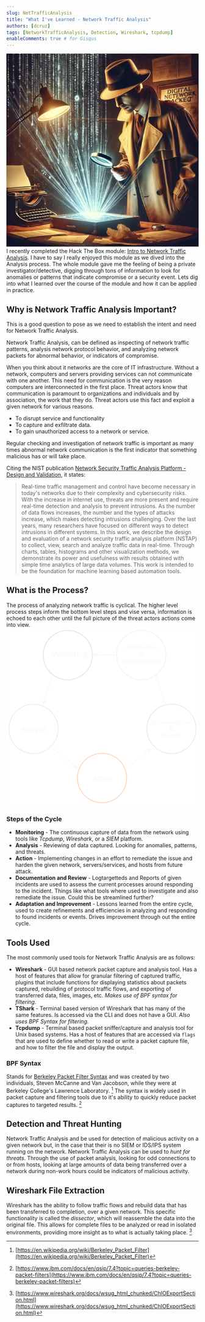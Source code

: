 ```yaml
---
slug: NetTrafficAnalysis
title: "What I've Learned - Network Traffic Analysis"
authors: [dcruz]
tags: [NetworkTrafficAnalysis, Detection, Wireshark, tcpdump]
enableComments: true # for Gisqus
---
```


![Network Traffic Detective](img/Net%20Traffic%20Detective.png)
I recently completed the Hack The Box module: [Intro to Network Traffic Analysis](https://academy.hackthebox.com/achievement/379578/229). I have to say I really enjoyed this module as we dived into the Analysis process. The whole module gave me the feeling of being a private investigator/detective, digging through tons of information to look for anomalies or patterns that indicate compromise or a security event. Lets dig into what I learned over the course of the module and how it can be applied in practice.

<!-- truncate -->

## Why is Network Traffic Analysis Important?

This is a good question to pose as we need to establish the intent and need for Network Traffic Analysis.

Network Traffic Analysis, can be defined as inspecting of network traffic patterns, analysis network protocol behavior, and analyzing network packets for abnormal behavior, or indicators of compromise.

When you think about it networks are the core of IT infrastructure. Without a network, computers and servers providing services can not communicate with one another. This need for communication is the very reason computers are interconnected in the first place. Threat actors know that communication is paramount to organizations and individuals and by association, the work that they do. Threat actors use this fact and exploit a given network for various reasons.

- To disrupt service and functionality
- To capture and exfiltrate data.
- To gain unauthorized access to a network or service.

Regular checking and investigation of network traffic is important as many times abnormal network communication is the first indicator that something malicious has or will take place.

Citing the NIST publication [Network Security Traffic Analysis Platform - Design and Validation](https://www.nist.gov/publications/network-security-traffic-analysis-platform-design-and-validation), it states:
> Real-time traffic management and control have become necessary in today's networks due to their complexity and cybersecurity risks. With the increase in internet use, threats are more present and require real-time detection and analysis to prevent intrusions. As the number of data flows increases, the number and the types of attacks increase, which makes detecting intrusions challenging. Over the last years, many researchers have focused on different ways to detect intrusions in different systems. In this work, we describe the design and evaluation of a network security traffic analysis platform (NSTAP) to collect, view, search and analyze traffic data in real-time. Through charts, tables, histograms and other visualization methods, we demonstrate its power and usefulness with results obtained with simple time analytics of large data volumes. This work is intended to be the foundation for machine learning based automation tools.

## What is the Process?

The process of analyzing network traffic is cyclical. The higher level process steps inform the bottom level steps and vise versa, information is echoed to each other until the full picture of the threat actors actions come into view.
![NTA Process](img/Network%20Traffic%20Analysis%20Process.svg)

### Steps of the Cycle

- **Monitoring** - The continuous capture of data from the network using tools like *Tcpdump*, *Wireshark*, or a *SIEM* platform.
- **Analysis** - Reviewing of data captured. Looking for anomalies, patterns, and threats.
- **Action** - Implementing changes in an effort to remediate the issue and harden the given network, servers/services, and hosts from future attack.
- **Documentation and Review** - Logtargetteds and Reports of given incidents are used to assess the current processes around responding to the incident. Things like what tools where used to investigate and also remediate the issue. Could this be streamlined further?
- **Adaptation and Improvement** - Lessons learned from the entire cycle, used to create refinements and efficiencies in analyzing and responding to found incidents or events. Drives improvement through out the entire cycle.

## Tools Used

The most commonly used tools for Network Traffic Analysis are as follows:

- **Wireshark** - GUI based network packet capture and analysis tool. Has a host of features that allow for granular filtering of captured traffic, plugins that include functions for displaying statistics about packets captured, rebuilding of protocol traffic flows, and exporting of transferred data, files, images, etc. *Makes use of BPF syntax for filtering*.
- **TShark** - Terminal based version of Wireshark that has many of the same features. Is accessed via the CLI and does not have a GUI. *Also uses BPF Syntax for filtering.*
- **Tcpdump** - Terminal based packet sniffer/capture and analysis tool for Unix based systems. Has a host of features that are accessed via `flags` that are used to define whether to read or write a packet capture file, and how to filter the file and display the output.

### BPF Syntax

Stands for [Berkeley Packet Filter Syntax](https://www.ibm.com/docs/en/qsip/7.4?topic=queries-berkeley-packet-filters) and was created by two individuals, Steven McCanne and Van Jacobson, while they were at Berkeley College's Lawrence Laboratory. [^1] The syntax is widely used in packet capture and filtering tools due to it's ability to quickly reduce packet captures to targeted results. [^2]

[^1]: [https://en.wikipedia.org/wiki/Berkeley_Packet_Filter](https://en.wikipedia.org/wiki/Berkeley_Packet_Filter)
[^2]: [https://www.ibm.com/docs/en/qsip/7.4?topic=queries-berkeley-packet-filters](https://www.ibm.com/docs/en/qsip/7.4?topic=queries-berkeley-packet-filters)

## Detection and Threat Hunting

Network Traffic Analysis and be used for detection of malicious activity on a given network but, in the case that their is no SIEM or IDS/IPS system running on the network. Network Traffic Analysis can be used to *hunt for threats*. Through the use of packet analysis, looking for odd connections to or from hosts, looking at large amounts of data being transferred over a network during non-work hours could be indicators of malicious activity.

## Wireshark File Extraction

Wireshark has the ability to follow traffic flows and rebuild data that has been transferred to completion, over a given network. This specific functionality is called the *dissector*, which will reassemble the data into the original file. This allows for complete files to be analyzed or read in isolated environments, providing more insight as to what is actually taking place.
[^3]
[^3]: [https://www.wireshark.org/docs/wsug_html_chunked/ChIOExportSection.html](https://www.wireshark.org/docs/wsug_html_chunked/ChIOExportSection.html)
